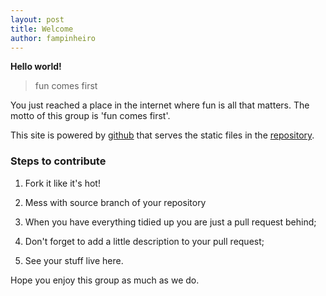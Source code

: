 ```yaml
---
layout: post
title: Welcome
author: fampinheiro
---
```


**Hello world!**
> fun comes first

You just reached a place in the internet where fun is all that matters.
The motto of this group is 'fun comes first'.

This site is powered by [github](http://github.com/R42/r42.github.com) that serves the static files in the [repository](https://github.com/R42/r42.github.com/). 

### Steps to contribute

1. Fork it like it's hot!

2. Mess with source branch of your repository

3. When you have everything tidied up you are just a pull request behind;

4. Don't forget to add a little description to your pull request;

5. See your stuff live here.

Hope you enjoy this group as much as we do.